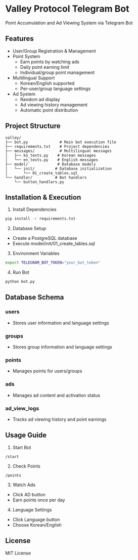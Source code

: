 # Valley Protocol Telegram Bot

Point Accumulation and Ad Viewing System via Telegram Bot

## Features

- User/Group Registration & Management
- Point System
  - Earn points by watching ads
  - Daily point earning limit
  - Individual/group point management
- Multilingual Support
  - Korean/English supported
  - Per-user/group language settings
- Ad System
  - Random ad display
  - Ad viewing history management
  - Automatic point distribution

## Project Structure

```
valley/
├── bot.py              # Main bot execution file
├── requirements.txt    # Project dependencies
├── messages/           # Multilingual messages
│   ├── ko_texts.py    # Korean messages
│   └── en_texts.py    # English messages
├── model/             # Database models
│   └── init/         # Database initialization
│       └── 01_create_tables.sql
└── handler/          # Bot handlers
    └── button_handlers.py
```

## Installation & Execution

1. Install Dependencies
```bash
pip install -r requirements.txt
```

2. Database Setup
- Create a PostgreSQL database
- Execute model/init/01_create_tables.sql

3. Environment Variables
```bash
export TELEGRAM_BOT_TOKEN="your_bot_token"
```

4. Run Bot
```bash
python bot.py
```

## Database Schema

### users
- Stores user information and language settings

### groups
- Stores group information and language settings

### points
- Manages points for users/groups

### ads
- Manages ad content and activation status

### ad_view_logs
- Tracks ad viewing history and point earnings

## Usage Guide

1. Start Bot
```
/start
```

2. Check Points
```
/points
```

3. Watch Ads
- Click AD button
- Earn points once per day

4. Language Settings
- Click Language button
- Choose Korean/English

## License

MIT License 
